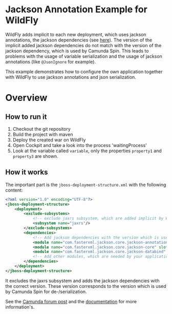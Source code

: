 Jackson Annotation Example for WildFly
==========================================

WildFly adds implicit to each new deployment, which uses jackson annotations, the jackson dependencies (see [here](https://docs.jboss.org/author/display/WFLY8/Implicit+module+dependencies+for+deployments)). 
The version of the implicit added jackson dependencies do not match with the version of the jackson dependency,
which is used by Camunda Spin. This leads to problems with the usage of variable serialization and the usage of jackson annotations (like `@JsonIgnore` for example). 

This example demonstrates how to configure the own application together with WildFly to use jackson annotations
and json serialization.

# Overview

## How to run it

1. Checkout the git repository
2. Build the project with maven
3. Deploy the created war on WildFly
4. Open Cockpit and take a look into the process 'waitingProcess'
5. Look at the variable called `variable`, only the properties `property1` and `property3` are shown.

## How it works

The important part is the `jboss-deployment-structure.xml` with the following content:

```xml
<?xml version="1.0" encoding="UTF-8"?>
<jboss-deployment-structure>
    <deployment>
        <exclude-subsystems>
            <!-- exclude jaxrs subsystem, which are added implicit by WildFly -->
            <subsystem name="jaxrs"/>
        </exclude-subsystems>
        <dependencies>
            <!-- Add jackson dependencies with the version which is used by spin. -->
            <module name="com.fasterxml.jackson.core.jackson-annotations" slot="${version}" export="true"/>
            <module name="com.fasterxml.jackson.core.jackson-core" slot="${version}" export="true"/>
            <module name="com.fasterxml.jackson.core.jackson-databind" slot="${version}" export="true"/>
            <!-- Add other modules, which are needed by your application and part of the jaxrs subsystem -->
        </dependencies>
    </deployment>
</jboss-deployment-structure>
```

It excludes the jaxrs subsystem and adds the jackson dependencies with the correct version.
These version corresponds to the version which is used by Camunda Spin for de-/serialization.

See the [Camunda forum post](https://forum.camunda.org/t/camunda-json-marshalling-and-jsonignore/271/19)
and the [documentation](https://docs.camunda.org/manual/7.5/installation/full/jboss/manual/#problems-with-jackson-annotations) for more information's.

